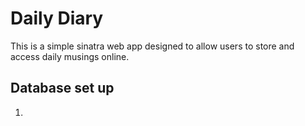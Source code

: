 # Daily Diary
This is a simple sinatra web app designed to allow users to store and access daily musings online.

## Database set up

1. 
